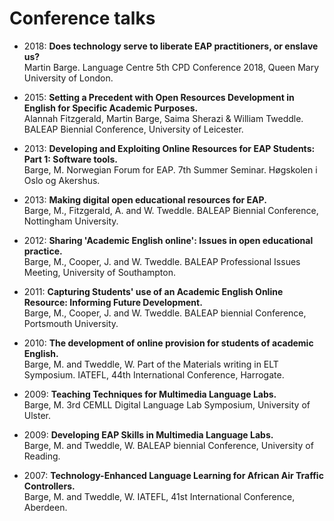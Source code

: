 # Conference talks

- 2018: **Does technology serve to liberate EAP practitioners, or enslave us?** <br>Martin Barge. Language Centre 5th CPD Conference 2018, Queen Mary University of London.

- 2015: **Setting a Precedent with Open Resources Development in English for Specific Academic Purposes.** <br>Alannah Fitzgerald, Martin Barge, Saima Sherazi & William Tweddle. BALEAP Biennial Conference, University of Leicester.
    
- 2013: **Developing and Exploiting Online Resources for EAP Students: Part 1: Software tools.** <br>Barge, M. Norwegian Forum for EAP. 7th Summer Seminar. Høgskolen i Oslo og Akershus.
    
- 2013: **Making digital open educational resources for EAP.** <br>Barge, M., Fitzgerald, A. and W. Tweddle. BALEAP Biennial Conference, Nottingham University.
    
- 2012: **Sharing 'Academic English online': Issues in open educational practice.** <br>Barge, M., Cooper, J. and W. Tweddle. BALEAP Professional Issues Meeting, University of Southampton.
    
- 2011: **Capturing Students' use of an Academic English Online Resource: Informing Future Development.** <br>Barge, M., Cooper, J. and W. Tweddle. BALEAP biennial Conference, Portsmouth University.
    
- 2010: **The development of online provision for students of academic English.** <br>Barge, M. and Tweddle, W. Part of the Materials writing in ELT Symposium. IATEFL, 44th International Conference, Harrogate.
    
- 2009: **Teaching Techniques for Multimedia Language Labs.** <br>Barge, M. 3rd CEMLL Digital Language Lab Symposium, University of Ulster.
    
- 2009: **Developing EAP Skills in Multimedia Language Labs.** <br>Barge, M. and Tweddle, W. BALEAP biennial Conference, University of Reading.
    
- 2007: **Technology-Enhanced Language Learning for African Air Traffic Controllers.** <br>Barge, M. and Tweddle, W. IATEFL, 41st International Conference, Aberdeen.
